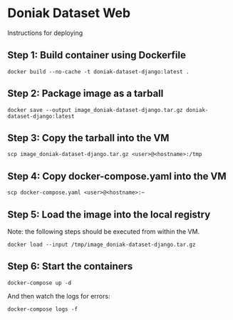 # Doniak Dataset Web

Instructions for deploying

## Step 1: Build container using Dockerfile

```
docker build --no-cache -t doniak-dataset-django:latest .
```

## Step 2: Package image as a tarball

```
docker save --output image_doniak-dataset-django.tar.gz doniak-dataset-django:latest
```

## Step 3: Copy the tarball into the VM

```
scp image_doniak-dataset-django.tar.gz <user>@<hostname>:/tmp
```

## Step 4: Copy docker-compose.yaml into the VM

```
scp docker-compose.yaml <user>@<hostname>:~
```

## Step 5: Load the image into the local registry

Note: the following steps should be executed from within the VM.

```
docker load --input /tmp/image_doniak-dataset-django.tar.gz
```

## Step 6: Start the containers

```
docker-compose up -d
```

And then watch the logs for errors:
```
docker-compose logs -f
```
